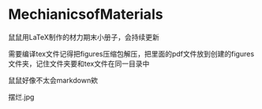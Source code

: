 # MechianicsofMaterials
鼠鼠用LaTeX制作的材力期末小册子，会持续更新

需要编译tex文件记得把figures压缩包解压，把里面的pdf文件放到创建的figures文件夹，记住文件夹要和tex文件在同一目录中

鼠鼠好像不太会markdown欸

摆烂.jpg
